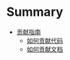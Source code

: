 # Summary

[comment]: <> "For developer"
* [贡献指南](contribute/contribute-guideline.md)
    * [如何贡献代码](contribute/contribute-codes.md)
    * [如何贡献文档](contribute/contribute-documents.md)

